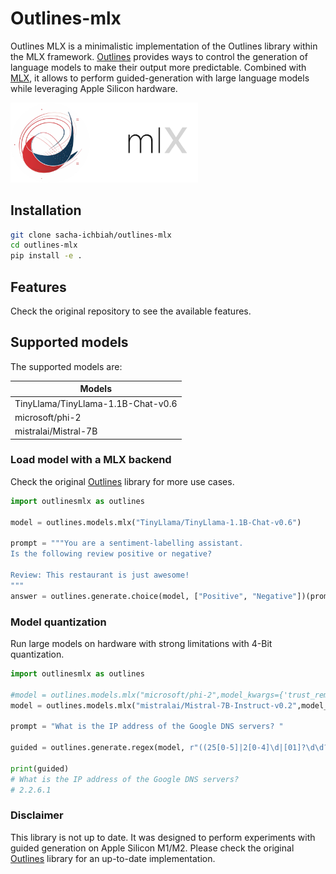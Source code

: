 

# Outlines-mlx
    
Outlines MLX is a minimalistic implementation of the Outlines library within the MLX framework.
[Outlines](https://github.com/outlines-dev/outlines/) provides ways to control the generation of language models to make their output more predictable.
Combined with [MLX](https://github.com/ml-explore/mlx), it allows to perform guided-generation with large language models while leveraging Apple Silicon hardware. 

<img src="logo.png" alt="Outlines-MLX" width=300></img>



## Installation
``` bash
git clone sacha-ichbiah/outlines-mlx
cd outlines-mlx
pip install -e . 
```


## Features

Check the original repository to see the available features.


## Supported models

The supported models are:

| Models                             | 
|------------------------------------|
| TinyLlama/TinyLlama-1.1B-Chat-v0.6 |
| microsoft/phi-2                    |
| mistralai/Mistral-7B               |



### Load model with a MLX backend

Check the original [Outlines](https://github.com/outlines-dev/outlines/) library for more use cases.

``` python
import outlinesmlx as outlines

model = outlines.models.mlx("TinyLlama/TinyLlama-1.1B-Chat-v0.6")

prompt = """You are a sentiment-labelling assistant.
Is the following review positive or negative?

Review: This restaurant is just awesome!
"""
answer = outlines.generate.choice(model, ["Positive", "Negative"])(prompt)
```



### Model quantization

Run large models on hardware with strong limitations with 4-Bit quantization.

``` python
import outlinesmlx as outlines

#model = outlines.models.mlx("microsoft/phi-2",model_kwargs={'trust_remote_code':True, 'quantize':True, 'q_group_size':64,"q_bits":4, "force_conversion":True}, tokenizer_kwargs= {'trust_remote_code':True})
model = outlines.models.mlx("mistralai/Mistral-7B-Instruct-v0.2",model_kwargs={'trust_remote_code':True, 'quantize':True, 'q_group_size':64,"q_bits":4, "test_loading_instruct":True,"force_conversion":True},tokenizer_kwargs= {'trust_remote_code':True})

prompt = "What is the IP address of the Google DNS servers? "

guided = outlines.generate.regex(model, r"((25[0-5]|2[0-4]\d|[01]?\d\d?)\.){3}(25[0-5]|2[0-4]\d|[01]?\d\d?)", max_tokens=30)(prompt)

print(guided)
# What is the IP address of the Google DNS servers?
# 2.2.6.1
```

### Disclaimer

This library is not up to date. It was designed to perform experiments with guided generation on Apple Silicon M1/M2. Please check the original [Outlines](https://github.com/outlines-dev/outlines/) library for an up-to-date implementation. 

